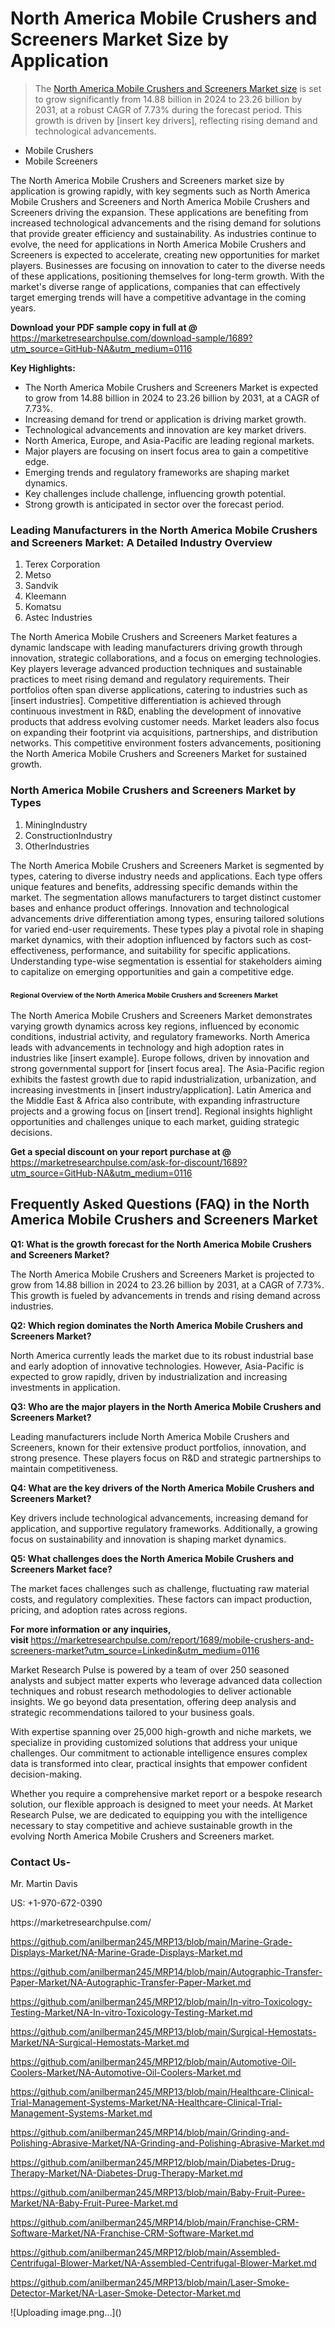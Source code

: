 <h1>North America Mobile Crushers and Screeners Market&nbsp;Size by Application</h1><blockquote><p>The <a href="https://marketresearchpulse.com/download-sample/1689?utm_source=GitHub-NA&amp;utm_medium=0116">North America Mobile Crushers and Screeners Market size</a> is set to grow significantly from 14.88 billion in 2024 to 23.26 billion by 2031, at a robust CAGR of 7.73% during the forecast period. This growth is driven by [insert key drivers], reflecting rising demand and technological advancements.</p></blockquote><ul><li>Mobile Crushers <li> Mobile Screeners</li></ul><p>The North America Mobile Crushers and Screeners market size by application is growing rapidly, with key segments such as North America Mobile Crushers and Screeners and North America Mobile Crushers and Screeners driving the expansion. These applications are benefiting from increased technological advancements and the rising demand for solutions that provide greater efficiency and sustainability. As industries continue to evolve, the need for applications in North America Mobile Crushers and Screeners is expected to accelerate, creating new opportunities for market players. Businesses are focusing on innovation to cater to the diverse needs of these applications, positioning themselves for long-term growth. With the market's diverse range of applications, companies that can effectively target emerging trends will have a competitive advantage in the coming years.</p><p><strong>Download your PDF sample copy in full at @ </strong><a href="https://marketresearchpulse.com/download-sample/1689?utm_source=GitHub-NA&amp;utm_medium=0116">https://marketresearchpulse.com/download-sample/1689?utm_source=GitHub-NA&amp;utm_medium=0116</a></p><p><strong>Key Highlights: </strong></p><ul><li>The North America Mobile Crushers and Screeners Market is expected to grow from 14.88 billion in 2024 to 23.26 billion by 2031, at a CAGR of 7.73%.</li><li>Increasing demand for trend or application is driving market growth.</li><li>Technological advancements and innovation are key market drivers.</li><li>North America, Europe, and Asia-Pacific are leading regional markets.</li><li>Major players are focusing on insert focus area to gain a competitive edge.</li><li>Emerging trends and regulatory frameworks are shaping market dynamics.</li><li>Key challenges include challenge, influencing growth potential.</li><li>Strong growth is anticipated in sector over the forecast period.</li></ul><h3>Leading Manufacturers in the North America Mobile Crushers and Screeners Market: A Detailed Industry Overview</h3><ol><li>Terex Corporation</li><li>Metso</li><li>Sandvik</li><li>Kleemann</li><li>Komatsu</li><li>Astec Industries</li></ol><div class="flex max-w-full flex-col flex-grow"><div class="min-h-8 text-message flex w-full flex-col items-end gap-2 whitespace-normal break-words [.text-message+&amp;]:mt-5" dir="auto" data-message-author-role="assistant" data-message-id="fd8432e4-4910-450d-b182-61b7bfb0a01f" data-message-model-slug="gpt-4o"><div class="flex w-full flex-col gap-1 empty:hidden first:pt-[3px]"><div class="markdown prose w-full break-words dark:prose-invert light"><p>The North America Mobile Crushers and Screeners Market features a dynamic landscape with leading manufacturers driving growth through innovation, strategic collaborations, and a focus on emerging technologies. Key players leverage advanced production techniques and sustainable practices to meet rising demand and regulatory requirements. Their portfolios often span diverse applications, catering to industries such as [insert industries]. Competitive differentiation is achieved through continuous investment in R&amp;D, enabling the development of innovative products that address evolving customer needs. Market leaders also focus on expanding their footprint via acquisitions, partnerships, and distribution networks. This competitive environment fosters advancements, positioning the North America Mobile Crushers and Screeners Market for sustained growth.</p></div></div></div></div><h3>North America Mobile Crushers and Screeners Market by Types</h3><ol><li>MiningIndustry <li> ConstructionIndustry <li> OtherIndustries</li></ol><div class="flex max-w-full flex-col flex-grow"><div class="min-h-8 text-message flex w-full flex-col items-end gap-2 whitespace-normal break-words [.text-message+&amp;]:mt-5" dir="auto" data-message-author-role="assistant" data-message-id="084470be-0bb7-4664-bddf-5156b4f41249" data-message-model-slug="gpt-4o-mini"><div class="flex w-full flex-col gap-1 empty:hidden first:pt-[3px]"><div class="markdown prose w-full break-words dark:prose-invert light"><p>The North America Mobile Crushers and Screeners Market is segmented by types, catering to diverse industry needs and applications. Each type offers unique features and benefits, addressing specific demands within the market. The segmentation allows manufacturers to target distinct customer bases and enhance product offerings. Innovation and technological advancements drive differentiation among types, ensuring tailored solutions for varied end-user requirements. These types play a pivotal role in shaping market dynamics, with their adoption influenced by factors such as cost-effectiveness, performance, and suitability for specific applications. Understanding type-wise segmentation is essential for stakeholders aiming to capitalize on emerging opportunities and gain a competitive edge.</p></div></div></div></div><h3><span style="font-size: 11px;">Regional Overview of the North America Mobile Crushers and Screeners Market</span></h3><div class="flex max-w-full flex-col flex-grow"><div class="min-h-8 text-message flex w-full flex-col items-end gap-2 whitespace-normal break-words [.text-message+&amp;]:mt-5" dir="auto" data-message-author-role="assistant" data-message-id="e9038762-ce64-4e30-91c9-9bd413514231" data-message-model-slug="gpt-4o-mini"><div class="flex w-full flex-col gap-1 empty:hidden first:pt-[3px]"><div class="markdown prose w-full break-words dark:prose-invert light"><p>The North America Mobile Crushers and Screeners Market demonstrates varying growth dynamics across key regions, influenced by economic conditions, industrial activity, and regulatory frameworks. North America leads with advancements in technology and high adoption rates in industries like [insert example]. Europe follows, driven by innovation and strong governmental support for [insert focus area]. The Asia-Pacific region exhibits the fastest growth due to rapid industrialization, urbanization, and increasing investments in [insert industry/application]. Latin America and the Middle East &amp; Africa also contribute, with expanding infrastructure projects and a growing focus on [insert trend]. Regional insights highlight opportunities and challenges unique to each market, guiding strategic decisions.</p></div></div></div></div><p><strong>Get a special discount on your report purchase at @ </strong><a href="https://marketresearchpulse.com/ask-for-discount/1689?utm_source=GitHub-NA&amp;utm_medium=0116">https://marketresearchpulse.com/ask-for-discount/1689?utm_source=GitHub-NA&amp;utm_medium=0116</a></p><h2>Frequently Asked Questions (FAQ) in the North America Mobile Crushers and Screeners Market</h2><p><strong>Q1: What is the growth forecast for the North America Mobile Crushers and Screeners Market?</strong></p><p>The North America Mobile Crushers and Screeners Market is projected to grow from 14.88 billion in 2024 to 23.26 billion by 2031, at a CAGR of 7.73%. This growth is fueled by advancements in trends and rising demand across industries.</p><p><strong>Q2: Which region dominates the North America Mobile Crushers and Screeners Market?</strong></p><p>North America currently leads the market due to its robust industrial base and early adoption of innovative technologies. However, Asia-Pacific is expected to grow rapidly, driven by industrialization and increasing investments in application.</p><p><strong>Q3: Who are the major players in the North America Mobile Crushers and Screeners Market?</strong></p><p>Leading manufacturers include North America Mobile Crushers and Screeners, known for their extensive product portfolios, innovation, and strong presence. These players focus on R&amp;D and strategic partnerships to maintain competitiveness.</p><p><strong>Q4: What are the key drivers of the North America Mobile Crushers and Screeners Market?</strong></p><p>Key drivers include technological advancements, increasing demand for application, and supportive regulatory frameworks. Additionally, a growing focus on sustainability and innovation is shaping market dynamics.</p><p><strong>Q5: What challenges does the North America Mobile Crushers and Screeners Market face?</strong></p><p>The market faces challenges such as challenge, fluctuating raw material costs, and regulatory complexities. These factors can impact production, pricing, and adoption rates across regions.</p><p><strong>For more information or any inquiries, visit&nbsp;</strong><a href="https://marketresearchpulse.com/report/1689/mobile-crushers-and-screeners-market?utm_source=Linkedin&utm_medium=0116">https://marketresearchpulse.com/report/1689/mobile-crushers-and-screeners-market?utm_source=Linkedin&utm_medium=0116</a></p><p>Market Research Pulse is powered by a team of over 250 seasoned analysts and subject matter experts who leverage advanced data collection techniques and robust research methodologies to deliver actionable insights. We go beyond data presentation, offering deep analysis and strategic recommendations tailored to your business goals.</p><p>With expertise spanning over 25,000 high-growth and niche markets, we specialize in providing customized solutions that address your unique challenges. Our commitment to actionable intelligence ensures complex data is transformed into clear, practical insights that empower confident decision-making.</p><p>Whether you require a comprehensive market report or a bespoke research solution, our flexible approach is designed to meet your needs. At Market Research Pulse, we are dedicated to equipping you with the intelligence necessary to stay competitive and achieve sustainable growth in the evolving North America Mobile Crushers and Screeners market.</p><h3><strong>Contact Us-</strong></h3><p>Mr. Martin Davis</p><p>US: +1-970-672-0390</p><p>https://marketresearchpulse.com/</p><p><a href="https://github.com/anilberman245/MRP13/blob/main/Marine-Grade-Displays-Market/NA-Marine-Grade-Displays-Market.md">https://github.com/anilberman245/MRP13/blob/main/Marine-Grade-Displays-Market/NA-Marine-Grade-Displays-Market.md</a></p><p><a href="https://github.com/anilberman245/MRP14/blob/main/Autographic-Transfer-Paper-Market/NA-Autographic-Transfer-Paper-Market.md">https://github.com/anilberman245/MRP14/blob/main/Autographic-Transfer-Paper-Market/NA-Autographic-Transfer-Paper-Market.md</a></p><p><a href="https://github.com/anilberman245/MRP12/blob/main/In-vitro-Toxicology-Testing-Market/NA-In-vitro-Toxicology-Testing-Market.md">https://github.com/anilberman245/MRP12/blob/main/In-vitro-Toxicology-Testing-Market/NA-In-vitro-Toxicology-Testing-Market.md</a></p><p><a href="https://github.com/anilberman245/MRP13/blob/main/Surgical-Hemostats-Market/NA-Surgical-Hemostats-Market.md">https://github.com/anilberman245/MRP13/blob/main/Surgical-Hemostats-Market/NA-Surgical-Hemostats-Market.md</a></p><p><a href="https://github.com/anilberman245/MRP12/blob/main/Automotive-Oil-Coolers-Market/NA-Automotive-Oil-Coolers-Market.md">https://github.com/anilberman245/MRP12/blob/main/Automotive-Oil-Coolers-Market/NA-Automotive-Oil-Coolers-Market.md</a></p><p><a href="https://github.com/anilberman245/MRP13/blob/main/Healthcare-Clinical-Trial-Management-Systems-Market/NA-Healthcare-Clinical-Trial-Management-Systems-Market.md">https://github.com/anilberman245/MRP13/blob/main/Healthcare-Clinical-Trial-Management-Systems-Market/NA-Healthcare-Clinical-Trial-Management-Systems-Market.md</a></p><p><a href="https://github.com/anilberman245/MRP14/blob/main/Grinding-and-Polishing-Abrasive-Market/NA-Grinding-and-Polishing-Abrasive-Market.md">https://github.com/anilberman245/MRP14/blob/main/Grinding-and-Polishing-Abrasive-Market/NA-Grinding-and-Polishing-Abrasive-Market.md</a></p><p><a href="https://github.com/anilberman245/MRP12/blob/main/Diabetes-Drug-Therapy-Market/NA-Diabetes-Drug-Therapy-Market.md">https://github.com/anilberman245/MRP12/blob/main/Diabetes-Drug-Therapy-Market/NA-Diabetes-Drug-Therapy-Market.md</a></p><p><a href="https://github.com/anilberman245/MRP13/blob/main/Baby-Fruit-Puree-Market/NA-Baby-Fruit-Puree-Market.md">https://github.com/anilberman245/MRP13/blob/main/Baby-Fruit-Puree-Market/NA-Baby-Fruit-Puree-Market.md</a></p><p><a href="https://github.com/anilberman245/MRP14/blob/main/Franchise-CRM-Software-Market/NA-Franchise-CRM-Software-Market.md">https://github.com/anilberman245/MRP14/blob/main/Franchise-CRM-Software-Market/NA-Franchise-CRM-Software-Market.md</a></p><p><a href="https://github.com/anilberman245/MRP12/blob/main/Assembled-Centrifugal-Blower-Market/NA-Assembled-Centrifugal-Blower-Market.md">https://github.com/anilberman245/MRP12/blob/main/Assembled-Centrifugal-Blower-Market/NA-Assembled-Centrifugal-Blower-Market.md</a></p><p><a href="https://github.com/anilberman245/MRP13/blob/main/Laser-Smoke-Detector-Market/NA-Laser-Smoke-Detector-Market.md">https://github.com/anilberman245/MRP13/blob/main/Laser-Smoke-Detector-Market/NA-Laser-Smoke-Detector-Market.md</a></p>
![Uploading image.png…]()
